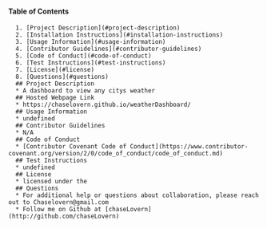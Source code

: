  #### Table of Contents
      1. [Project Description](#project-description)
      2. [Installation Instructions](#installation-instructions)
      3. [Usage Information](#usage-information)
      4. [Contributor Guidelines](#contributor-guidelines)
      5. [Code of Conduct](#code-of-conduct)
      6. [Test Instructions](#test-instructions)
      7. [License](#license)
      8. [Questions](#questions)
      ## Project Description
      * A dashboard to view any citys weather
      ## Hosted Webpage Link
      * https://chaselovern.github.io/weatherDashboard/
      ## Usage Information
      * undefined
      ## Contributor Guidelines
      * N/A
      ## Code of Conduct
      * [Contributor Covenant Code of Conduct](https://www.contributor-covenant.org/version/2/0/code_of_conduct/code_of_conduct.md)
      ## Test Instructions
      * undefined
      ## License
      * licensed under the 
      ## Questions
      * For additional help or questions about collaboration, please reach out to Chaselovern@gmail.com
      * Follow me on Github at [chaseLovern](http://github.com/chaseLovern)
